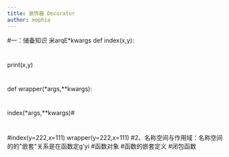 ```yaml
---
title: 装饰器 Decorator
author: mophia
---
```


#一：储备知识
米arqE*kwargs
def index(x,y):
#
print(x,y)
#
#
#
def wrapper(*args,**kwargs):
#
index(*args,**kwargs)#
#
#index(y=222,x=111)
wrapper(y=222,x=111)
#2、名称空间与作用域：名称空间的的"嵌套"关系是在函数定g'yi
#函数对象
#函数的嵌套定义
#闭包函数